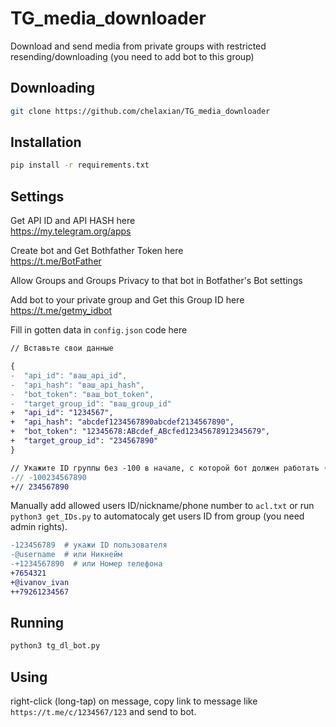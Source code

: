 # TG_media_downloader
Download and send media from private groups with restricted resending/downloading (you need to add bot to this group)

## Downloading
```bash
git clone https://github.com/chelaxian/TG_media_downloader
```

## Installation
```bash
pip install -r requirements.txt
```
## Settings

Get API ID and API HASH here \
https://my.telegram.org/apps

Create bot and Get Bothfather Token here \
https://t.me/BotFather

Allow Groups and Groups Privacy to that bot in Botfather's Bot settings 

Add bot to your private group and Get this Group ID here \
https://t.me/getmy_idbot

Fill in gotten data in `config.json` code here
```diff 
// Вставьте свои данные

{
-  "api_id": "ваш_api_id",
-  "api_hash": "ваш_api_hash",
-  "bot_token": "ваш_bot_token",
-  "target_group_id": "ваш_group_id"
+  "api_id": "1234567",
+  "api_hash": "abcdef1234567890abcdef2134567890",
+  "bot_token": "12345678:ABcdef_ABcfed12345678912345679",
+  "target_group_id": "234567890"
}

// Укажите ID группы без -100 в начале, с которой бот должен работать (бот должен быть её членом)
-// -100234567890
+// 234567890

```
Manually add allowed users ID/nickname/phone number to `acl.txt` or run `python3 get_IDs.py` to automatocaly get users ID from group (you need admin rights).
```diff
-123456789  # укажи ID пользователя
-@username  # или Никнейм
-+1234567890  # или Номер телефона
+7654321
+@ivanov_ivan
++79261234567
```

## Running
```bash
python3 tg_dl_bot.py
```
## Using

right-click (long-tap) on message, copy link to message like `https://t.me/c/1234567/123` and send to bot.
